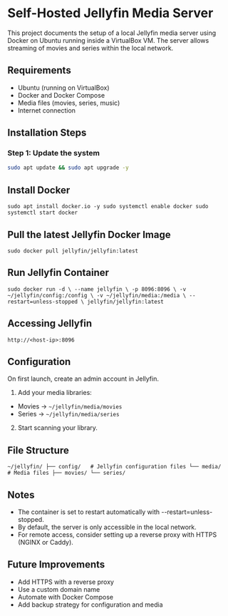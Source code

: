 # Self-Hosted Jellyfin Media Server

This project documents the setup of a local Jellyfin media server using Docker on Ubuntu running inside a VirtualBox VM. The server allows streaming of movies and series within the local network.


## Requirements

- Ubuntu (running on VirtualBox)
- Docker and Docker Compose
- Media files (movies, series, music)
- Internet connection


## Installation Steps

### Step 1: Update the system
```bash
sudo apt update && sudo apt upgrade -y
```


## Install Docker
`sudo apt install docker.io -y
sudo systemctl enable docker
sudo systemctl start docker`


## Pull the latest Jellyfin Docker Image
`sudo docker pull jellyfin/jellyfin:latest`


## Run Jellyfin Container
`sudo docker run -d \
  --name jellyfin \
  -p 8096:8096 \
  -v ~/jellyfin/config:/config \
  -v ~/jellyfin/media:/media \
  --restart=unless-stopped \
  jellyfin/jellyfin:latest`

## Accessing Jellyfin
`http://<host-ip>:8096`


## Configuration
On first launch, create an admin account in Jellyfin.
1. Add your media libraries:
- Movies → `~/jellyfin/media/movies`
- Series → `~/jellyfin/media/series`
2. Start scanning your library.


## File Structure
`~/jellyfin/
   ├── config/   # Jellyfin configuration files
   └── media/    # Media files
        ├── movies/
        └── series/`

## Notes
- The container is set to restart automatically with --restart=unless-stopped.
- By default, the server is only accessible in the local network.
- For remote access, consider setting up a reverse proxy with HTTPS (NGINX or Caddy).


## Future Improvements
- Add HTTPS with a reverse proxy
- Use a custom domain name
- Automate with Docker Compose
- Add backup strategy for configuration and media
